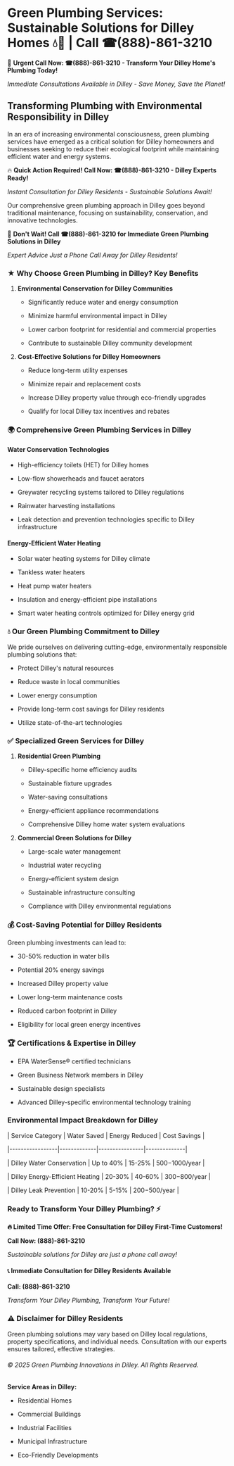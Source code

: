 # Green Plumbing Services: Sustainable Solutions for Dilley Homes 💧🌿 | Call ☎(888)-861-3210

🚨 **Urgent Call Now: ☎(888)-861-3210 - Transform Your Dilley Home's Plumbing Today!**
*Immediate Consultations Available in Dilley - Save Money, Save the Planet!*

## Transforming Plumbing with Environmental Responsibility in Dilley

In an era of increasing environmental consciousness, green plumbing services have emerged as a critical solution for Dilley homeowners and businesses seeking to reduce their ecological footprint while maintaining efficient water and energy systems. 

🔥 **Quick Action Required! Call Now: ☎(888)-861-3210 - Dilley Experts Ready!**
*Instant Consultation for Dilley Residents - Sustainable Solutions Await!*

Our comprehensive green plumbing approach in Dilley goes beyond traditional maintenance, focusing on sustainability, conservation, and innovative technologies.

🚨 **Don't Wait! Call ☎(888)-861-3210 for Immediate Green Plumbing Solutions in Dilley**
*Expert Advice Just a Phone Call Away for Dilley Residents!*

### ★ Why Choose Green Plumbing in Dilley? Key Benefits

1. **Environmental Conservation for Dilley Communities** 
   - Significantly reduce water and energy consumption
   - Minimize harmful environmental impact in Dilley
   - Lower carbon footprint for residential and commercial properties
   - Contribute to sustainable Dilley community development

2. **Cost-Effective Solutions for Dilley Homeowners** 
   - Reduce long-term utility expenses
   - Minimize repair and replacement costs
   - Increase Dilley property value through eco-friendly upgrades
   - Qualify for local Dilley tax incentives and rebates

### 🌍 Comprehensive Green Plumbing Services in Dilley

#### Water Conservation Technologies
- High-efficiency toilets (HET) for Dilley homes
- Low-flow showerheads and faucet aerators
- Greywater recycling systems tailored to Dilley regulations
- Rainwater harvesting installations
- Leak detection and prevention technologies specific to Dilley infrastructure

#### Energy-Efficient Water Heating
- Solar water heating systems for Dilley climate
- Tankless water heaters
- Heat pump water heaters
- Insulation and energy-efficient pipe installations
- Smart water heating controls optimized for Dilley energy grid

### 💧 Our Green Plumbing Commitment to Dilley

We pride ourselves on delivering cutting-edge, environmentally responsible plumbing solutions that:
- Protect Dilley's natural resources
- Reduce waste in local communities
- Lower energy consumption
- Provide long-term cost savings for Dilley residents
- Utilize state-of-the-art technologies

### ✅ Specialized Green Services for Dilley

1. **Residential Green Plumbing**
   - Dilley-specific home efficiency audits
   - Sustainable fixture upgrades
   - Water-saving consultations
   - Energy-efficient appliance recommendations
   - Comprehensive Dilley home water system evaluations

2. **Commercial Green Solutions for Dilley**
   - Large-scale water management
   - Industrial water recycling
   - Energy-efficient system design
   - Sustainable infrastructure consulting
   - Compliance with Dilley environmental regulations

### 💰 Cost-Saving Potential for Dilley Residents

Green plumbing investments can lead to:
- 30-50% reduction in water bills
- Potential 20% energy savings
- Increased Dilley property value
- Lower long-term maintenance costs
- Reduced carbon footprint in Dilley
- Eligibility for local green energy incentives

### 🏆 Certifications & Expertise in Dilley

- EPA WaterSense® certified technicians
- Green Business Network members in Dilley
- Sustainable design specialists
- Advanced Dilley-specific environmental technology training

### Environmental Impact Breakdown for Dilley

| Service Category | Water Saved | Energy Reduced | Cost Savings |
|-----------------|-------------|----------------|--------------|
| Dilley Water Conservation | Up to 40% | 15-25% | $500-$1000/year |
| Dilley Energy-Efficient Heating | 20-30% | 40-60% | $300-$800/year |
| Dilley Leak Prevention | 10-20% | 5-15% | $200-$500/year |

### Ready to Transform Your Dilley Plumbing? ⚡

**🔥 Limited Time Offer: Free Consultation for Dilley First-Time Customers!**

**Call Now: (888)-861-3210**
*Sustainable solutions for Dilley are just a phone call away!*

#### 📞 Immediate Consultation for Dilley Residents Available

**Call: (888)-861-3210**
*Transform Your Dilley Plumbing, Transform Your Future!*

### ⚠️ Disclaimer for Dilley Residents

Green plumbing solutions may vary based on Dilley local regulations, property specifications, and individual needs. Consultation with our experts ensures tailored, effective strategies.

###### © 2025 Green Plumbing Innovations in Dilley. All Rights Reserved.

**Service Areas in Dilley:** 
- Residential Homes
- Commercial Buildings
- Industrial Facilities
- Municipal Infrastructure
- Eco-Friendly Developments